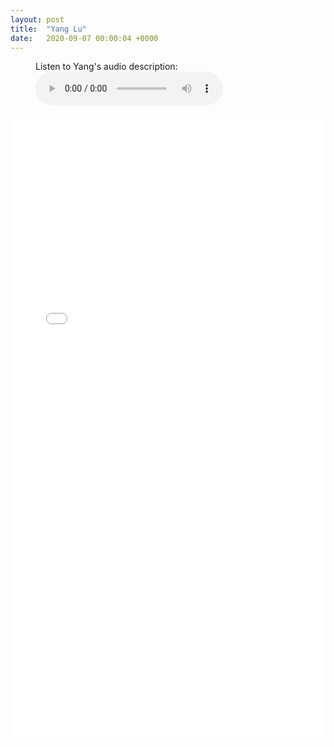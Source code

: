 ```yaml
---
layout: post
title:  "Yang Lu"
date:   2020-09-07 00:00:04 +0000
---
```

<figure>
    <figcaption>Listen to Yang's audio description:</figcaption>
    <audio
        controls
        src="/assets/audio/YangLu.m4a">
            Your browser does not support the
            <code>audio</code> element.
    </audio>
</figure>

<p></p>
<div style="text-align:center">
<embed src="/assets/posters/YangLu.pdf" width="100%" height="1000px">
</div>
<p></p>


